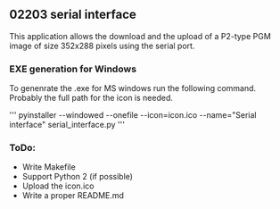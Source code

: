 ## 02203 serial interface

This application allows the download and the upload of a P2-type PGM image of size 352x288 pixels using the serial port.

### EXE generation for Windows

To genenrate the .exe for MS windows run the following command. Probably the full path for the icon is needed.

'''
pyinstaller --windowed --onefile --icon=icon.ico --name="Serial interface" serial_interface.py
'''

### ToDo:

- Write Makefile
- Support Python 2 (if possible)
- Upload the icon.ico
- Write a proper README.md
